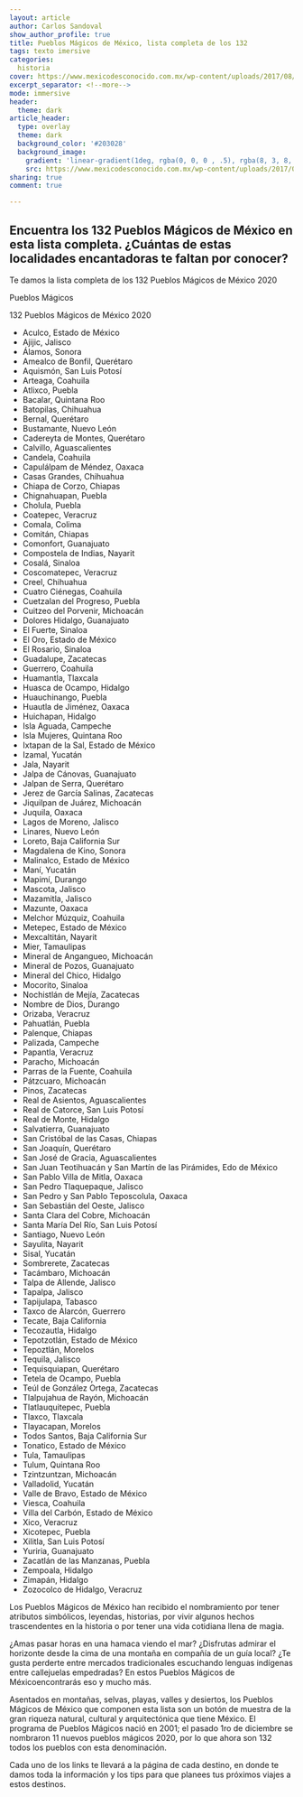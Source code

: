 ```yaml
---
layout: article
author: Carlos Sandoval
show_author_profile: true
title: Pueblos Mágicos de México, lista completa de los 132
tags: texto imersive
categories: 
  historia
cover: https://www.mexicodesconocido.com.mx/wp-content/uploads/2017/08/taxco-guerrero-panoramica.jpg
excerpt_separator: <!--more-->
mode: immersive
header:
  theme: dark
article_header:
  type: overlay
  theme: dark
  background_color: '#203028'
  background_image:
    gradient: 'linear-gradient(1deg, rgba(0, 0, 0 , .5), rgba(8, 3, 8, .6))'
    src: https://www.mexicodesconocido.com.mx/wp-content/uploads/2017/08/taxco-guerrero-panoramica.jpg
sharing: true
comment: true

---
```

## **Encuentra los 132 Pueblos Mágicos de México en esta lista completa. ¿Cuántas de estas localidades encantadoras te faltan por conocer?**

Te damos la lista completa de los 132 Pueblos Mágicos de México 2020

Pueblos Mágicos

132 Pueblos Mágicos de México 2020
- Aculco, Estado de México
- Ajijic, Jalisco
- Álamos, Sonora
- Amealco de Bonfil, Querétaro
- Aquismón, San Luis Potosí
- Arteaga, Coahuila
- Atlixco, Puebla
- Bacalar, Quintana Roo
- Batopilas, Chihuahua
- Bernal, Querétaro
- Bustamante, Nuevo León
- Cadereyta de Montes, Querétaro
- Calvillo, Aguascalientes
- Candela, Coahuila
- Capulálpam de Méndez, Oaxaca
- Casas Grandes, Chihuahua
- Chiapa de Corzo, Chiapas
- Chignahuapan, Puebla
- Cholula, Puebla
- Coatepec, Veracruz
- Comala, Colima
- Comitán, Chiapas
- Comonfort, Guanajuato
- Compostela de Indias, Nayarit
- Cosalá, Sinaloa
- Coscomatepec, Veracruz
- Creel, Chihuahua
- Cuatro Ciénegas, Coahuila
- Cuetzalan del Progreso, Puebla
- Cuitzeo del Porvenir, Michoacán
- Dolores Hidalgo, Guanajuato
- El Fuerte, Sinaloa
- El Oro, Estado de México
- El Rosario, Sinaloa
- Guadalupe, Zacatecas
- Guerrero, Coahuila
- Huamantla, Tlaxcala
- Huasca de Ocampo, Hidalgo
- Huauchinango, Puebla
- Huautla de Jiménez, Oaxaca
- Huichapan, Hidalgo
- Isla Aguada, Campeche
- Isla Mujeres, Quintana Roo
- Ixtapan de la Sal, Estado de México
- Izamal, Yucatán
- Jala, Nayarit
- Jalpa de Cánovas, Guanajuato
- Jalpan de Serra, Querétaro
- Jerez de García Salinas, Zacatecas
- Jiquilpan de Juárez, Michoacán
- Juquila, Oaxaca
- Lagos de Moreno, Jalisco
- Linares, Nuevo León
- Loreto, Baja California Sur
- Magdalena de Kino, Sonora
- Malinalco, Estado de México
- Maní, Yucatán
- Mapimí, Durango
- Mascota, Jalisco
- Mazamitla, Jalisco
- Mazunte, Oaxaca
- Melchor Múzquiz, Coahuila
- Metepec, Estado de México
- Mexcaltitán, Nayarit
- Mier, Tamaulipas
- Mineral de Angangueo, Michoacán
- Mineral de Pozos, Guanajuato
- Mineral del Chico, Hidalgo
- Mocorito, Sinaloa
- Nochistlán de Mejía, Zacatecas
- Nombre de Dios, Durango
- Orizaba, Veracruz
- Pahuatlán, Puebla
- Palenque, Chiapas
- Palizada, Campeche
- Papantla, Veracruz
- Paracho, Michoacán
- Parras de la Fuente, Coahuila
- Pátzcuaro, Michoacán
- Pinos, Zacatecas
- Real de Asientos, Aguascalientes
- Real de Catorce, San Luis Potosí
- Real de Monte, Hidalgo
- Salvatierra, Guanajuato
- San Cristóbal de las Casas, Chiapas
- San Joaquín, Querétaro
- San José de Gracia, Aguascalientes
- San Juan Teotihuacán y San Martín de las Pirámides, Edo de México
- San Pablo Villa de Mitla, Oaxaca
- San Pedro Tlaquepaque, Jalisco
- San Pedro y San Pablo Teposcolula, Oaxaca
- San Sebastián del Oeste, Jalisco
- Santa Clara del Cobre, Michoacán
- Santa María Del Río, San Luis Potosí
- Santiago, Nuevo León
- Sayulita, Nayarit
- Sisal, Yucatán
- Sombrerete, Zacatecas
- Tacámbaro, Michoacán
- Talpa de Allende, Jalisco
- Tapalpa, Jalisco
- Tapijulapa, Tabasco
- Taxco de Alarcón, Guerrero
- Tecate, Baja California
- Tecozautla, Hidalgo
- Tepotzotlán, Estado de México
- Tepoztlán, Morelos
- Tequila, Jalisco
- Tequisquiapan, Querétaro
- Tetela de Ocampo, Puebla
- Teúl de González Ortega, Zacatecas
- Tlalpujahua de Rayón, Michoacán
- Tlatlauquitepec, Puebla
- Tlaxco, Tlaxcala
- Tlayacapan, Morelos
- Todos Santos, Baja California Sur
- Tonatico, Estado de México
- Tula, Tamaulipas
- Tulum, Quintana Roo
- Tzintzuntzan, Michoacán
- Valladolid, Yucatán
- Valle de Bravo, Estado de México
- Viesca, Coahuila
- Villa del Carbón, Estado de México
- Xico, Veracruz
- Xicotepec, Puebla
- Xilitla, San Luis Potosí
- Yuriria, Guanajuato
- Zacatlán de las Manzanas, Puebla
- Zempoala, Hidalgo
- Zimapán, Hidalgo
- Zozocolco de Hidalgo, Veracruz

Los Pueblos Mágicos de México han recibido el nombramiento por tener atributos simbólicos, leyendas, historias, por vivir algunos hechos trascendentes en la historia o por tener una vida cotidiana llena de magia.

¿Amas pasar horas en una hamaca viendo el mar? ¿Disfrutas admirar el horizonte desde la cima de una montaña en compañía de un guía local? ¿Te gusta perderte entre mercados tradicionales escuchando lenguas indígenas entre callejuelas empedradas? En estos Pueblos Mágicos de Méxicoencontrarás eso y mucho más.

Asentados en montañas, selvas, playas, valles y desiertos, los Pueblos Mágicos de México que componen esta lista son un botón de muestra de la gran riqueza natural, cultural y arquitectónica que tiene México. El programa de Pueblos Mágicos nació en 2001; el pasado 1ro de diciembre se nombraron 11 nuevos pueblos mágicos 2020, por lo que ahora son 132 todos los pueblos con esta denominación.

Cada uno de los links te llevará a la página de cada destino, en donde te damos toda la información y los tips para que planees tus próximos viajes a estos destinos.